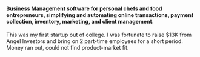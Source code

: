 #### Business Management software for personal chefs and food entrepreneurs, simplifying and automating online transactions, payment collection, inventory, marketing, and client management.
This was my first startup out of college. I was fortunate to raise $13K from Angel Investors and bring on 2 part-time employees for a short period. Money ran out, could not find product-market fit.
